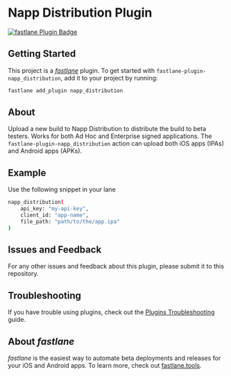 # Napp Distribution Plugin

[![fastlane Plugin Badge](https://rawcdn.githack.com/fastlane/fastlane/master/fastlane/assets/plugin-badge.svg)](https://rubygems.org/gems/fastlane-plugin-napp_distribution)

## Getting Started

This project is a [_fastlane_](https://github.com/fastlane/fastlane) plugin. To get started with `fastlane-plugin-napp_distribution`, add it to your project by running:

```bash
fastlane add_plugin napp_distribution
```

## About 

Upload a new build to Napp Distribution to distribute the build to beta testers. Works for both Ad Hoc and Enterprise signed applications. The `fastlane-plugin-napp_distribution` action can upload both iOS apps (IPAs) and Android apps (APKs).

## Example

Use the following snippet in your lane

```bash
napp_distribution(
	api_key: "my-api-key",
	client_id: "app-name",
	file_path: "path/to/the/app.ipa"
)
```

## Issues and Feedback

For any other issues and feedback about this plugin, please submit it to this repository.

## Troubleshooting

If you have trouble using plugins, check out the [Plugins Troubleshooting](https://docs.fastlane.tools/plugins/plugins-troubleshooting/) guide.


## About _fastlane_

_fastlane_ is the easiest way to automate beta deployments and releases for your iOS and Android apps. To learn more, check out [fastlane.tools](https://fastlane.tools).

